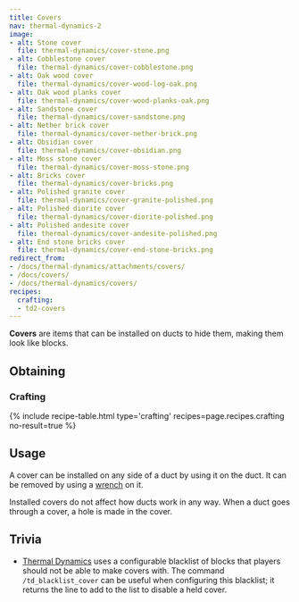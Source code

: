 ```yaml
---
title: Covers
nav: thermal-dynamics-2
image:
- alt: Stone cover
  file: thermal-dynamics/cover-stone.png
- alt: Cobblestone cover
  file: thermal-dynamics/cover-cobblestone.png
- alt: Oak wood cover
  file: thermal-dynamics/cover-wood-log-oak.png
- alt: Oak wood planks cover
  file: thermal-dynamics/cover-wood-planks-oak.png
- alt: Sandstone cover
  file: thermal-dynamics/cover-sandstone.png
- alt: Nether brick cover
  file: thermal-dynamics/cover-nether-brick.png
- alt: Obsidian cover
  file: thermal-dynamics/cover-obsidian.png
- alt: Moss stone cover
  file: thermal-dynamics/cover-moss-stone.png
- alt: Bricks cover
  file: thermal-dynamics/cover-bricks.png
- alt: Polished granite cover
  file: thermal-dynamics/cover-granite-polished.png
- alt: Polished diorite cover
  file: thermal-dynamics/cover-diorite-polished.png
- alt: Polished andesite cover
  file: thermal-dynamics/cover-andesite-polished.png
- alt: End stone bricks cover
  file: thermal-dynamics/cover-end-stone-bricks.png
redirect_from:
- /docs/thermal-dynamics/attachments/covers/
- /docs/covers/
- /docs/thermal-dynamics/covers/
recipes:
  crafting:
  - td2-covers
---
```


**Covers** are items that can be installed on ducts to hide them, making them
look like blocks.


Obtaining
---------

### Crafting
{% include recipe-table.html type='crafting' recipes=page.recipes.crafting no-result=true %}


Usage
-----

A cover can be installed on any side of a duct by using it on the duct. It can
be removed by using a [wrench](/docs/wrenches/) on it.

Installed covers do not affect how ducts work in any way. When a duct goes
through a cover, a hole is made in the cover.


Trivia
------

* [Thermal Dynamics](/docs/thermal-dynamics-2/) uses a configurable blacklist of
  blocks that players should not be able to make covers with. The command
  `/td_blacklist_cover` can be useful when configuring this blacklist; it
  returns the line to add to the list to disable a held cover.
